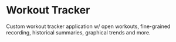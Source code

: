 # Workout Tracker

Custom workout tracker application w/ open workouts, fine-grained recording, historical summaries, graphical trends and more.
